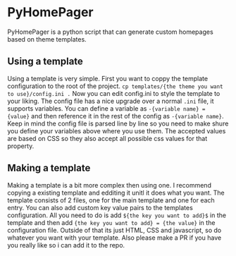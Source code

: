 # PyHomePager
PyHomePager is a python script that can generate custom homepages based on theme templates.

## Using a template
Using a template is very simple.
First you want to coppy the template configuration to the root of the project.
`cp templates/{the theme you want to use}/config.ini .`
Now you can edit config.ini to style the template to your liking.
The config file has a nice upgrade over a normal `.ini` file, it supports variables.
You can define a variable as `-{variable name} = {value}` and then reference it in the rest of the config as `-{variable name}`.
Keep in mind the config file is parsed line by line so you need to make shure you define your variables above where you use them.
The accepted values are based on CSS so they also accept all possible css values for that property.

## Making a template
Making a template is a bit more complex then using one.
I recommend copying a existing template and edditing it unitl it does what you want.
The template consists of 2 files, one for the main template and one for each entry.
You can also add custom key value pairs to the templates configuration.
All you need to do is add `${the key you want to add}$` in the template and then add `{the key you want to add} = {the value}` in the configuration file.
Outside of that its just HTML, CSS and javascript, so do whatever you want with your template.
Also please make a PR if you have you really like so i can add it to the repo.

